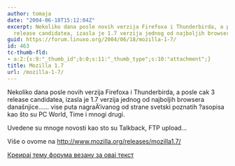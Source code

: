 ```yaml
---
author: tomaja
date: "2004-06-18T15:12:04Z"
excerpt: Nekoliko dana posle novih verzija Firefoxa i Thunderbirda, a posle cak 3
  release candidatea, izasla je 1.7 verzija jednog od najboljih browsera današnjice...
guid: https://forum.linuxo.org/2004/06/18/mozilla-1-7/
id: 463
tc-thumb-fld:
- a:2:{s:9:"_thumb_id";b:0;s:11:"_thumb_type";s:10:"attachment";}
title: Mozilla 1.7
url: /mozilla-1-7/
---
```

Nekoliko dana posle novih verzija Firefoxa i Thunderbirda, a posle cak 3 release candidatea, izasla je 1.7 verzija jednog od najboljih browsera današnjice&#8230;<!--break-->&#8230; vise puta nagraÄ‘ivanog od strane svetski poznatih ?asopisa kao što su PC World, Time i mnogi drugi.

  
  
Uvedene su mnoge novosti kao sto su Talkback, FTP upload&#8230; 

Više o ovome na <http://www.mozilla.org/releases/mozilla1.7/>

[Креирај тему форума везану за овај текст](https://linuxo.org/nova-tema-na-forumu/?se_pid=463)